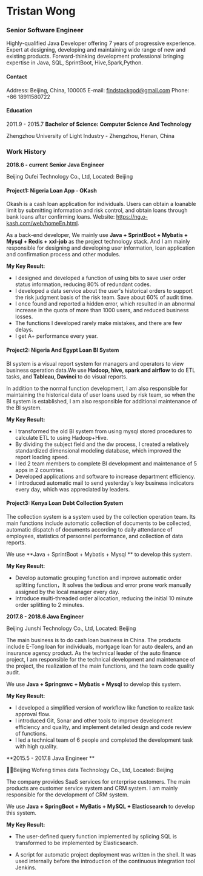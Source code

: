 # Tristan Wong

### Senior Software Engineer 

Highly-qualified Java Developer offering 7 years of progressive experience. Expert at designing, developing and maintaining wide range of new and existing products. Forward-thinking development professional bringing expertise in Java, SQL, SprintBoot, Hive,Spark,Python.

#### Contact

Address: Beijing, China,  100005		E-mail: findstockgod@gmail.com	 		Phone: +86 18911580722

#### Education

2011.9 - 2015.7  **Bachelor of Science: Computer Science And Technology**  

Zhengzhou University of Light Industry - Zhengzhou, Henan, China



### Work History

**2018.6 - current**    **Senior Java Engineer**  

Beijing Oufei Technology Co., Ltd,      Located: Beijing

#### Project1: Nigeria Loan App - OKash

Okash is a cash loan application for individuals. Users can obtain a loanable limit by submitting information and risk control, and obtain loans through bank loans after confirming loans.  Website: https://ng.o-kash.com/web/homeEn.html.

As a back-end developer, We mainly use  **Java + SprintBoot + Mybatis + Mysql + Redis + xxl-job** as the project technology stack. And I am mainly responsible for designing and developing user information, loan application and confirmation process and other modules.

**My Key Result:**

* I designed and developed a function of using bits to save user order status information, reducing 80% of redundant codes.
* I developed a data service about the user's historical orders to support the risk judgment basis of the risk team. Save about 60% of audit time.
* I once found and reported a hidden error, which resulted in an abnormal increase in the quota of more than 1000 users,  and reduced business losses.
* The functions I developed rarely make mistakes, and there are few delays.
* I get A+ performance every year.



#### Project2: Nigeria And Egypt Loan BI System

BI system is a visual report system for managers and operators to view business operation data.We use **Hadoop, hive, spark and airflow** to do ETL tasks, and **Tableau, Davinci** to do visual reports.

In addition to the normal function development, I am also responsible for maintaining the historical data of user loans used by risk team, so when the BI system is established, I am also responsible for additional maintenance of the BI system.

**My Key Result:**

* I transformed the old BI system from using mysql stored procedures to calculate ETL to using Hadoop+Hive.  
* By dividing the subject field and the dw process, I created a relatively standardized dimensional modeling database, which improved the report loading speed.
* I led 2 team members to complete BI development and maintenance of 5 apps in 2 countries.
* Developed applications and software to increase department efficiency.
* I introduced automatic mail to send yesterday's key business indicators every day, which was appreciated by leaders.



#### Project3: Kenya Loan Debt Collection System

The collection system is a system used by the collection operation team. Its main functions include automatic collection of documents to be collected, automatic dispatch of documents according to daily attendance of employees, statistics of personnel performance, and collection of data reports.

We use **Java + SprintBoot + Mybatis + Mysql  ** to develop this system.

**My Key Result:**

* Develop automatic grouping function and improve automatic order splitting function，It solves the tedious and error prone work manually assigned by the local manager every day.
* Introduce multi-threaded order allocation, reducing the initial 10 minute order splitting to 2 minutes.



**2017.8 - 2018.6   Java Engineer**

Beijing  Junshi Technology Co., Ltd, Located: Beijing

The main business is to do cash loan business in China. The products include E-Tong loan for individuals, mortgage loan for auto dealers, and an insurance agency product. As the technical leader of the auto finance project, I am responsible for the technical development and maintenance of the project, the realization of the main functions, and the team code quality audit.

We use **Java + Springmvc + Mybatis + Mysql** to develop this system.

**My Key Result:**

* I developed a simplified version of workflow like function to realize task approval flow.
* I introduced Git, Sonar and other tools to improve development efficiency and quality, and implement detailed design and code review of functions.
* I led a technical team of 6 people and completed the development task with high quality.



**2015.5 - 2017.8   Java Engineer **

Beijing Wofeng times data Technology Co., Ltd,   Located: Beijing

The company provides SaaS services for enterprise customers. The main products are customer service system and CRM system. I am mainly responsible for the development of CRM system.

We use **Java + SpringBoot + MyBatis + MySQL + Elasticsearch** to develop this system.

**My Key Result:**

* The user-defined query function implemented by splicing SQL is transformed to be implemented by Elasticsearch.

* A script for automatic project deployment was written in the shell. It was used internally before the introduction of the continuous integration tool Jenkins.

  













